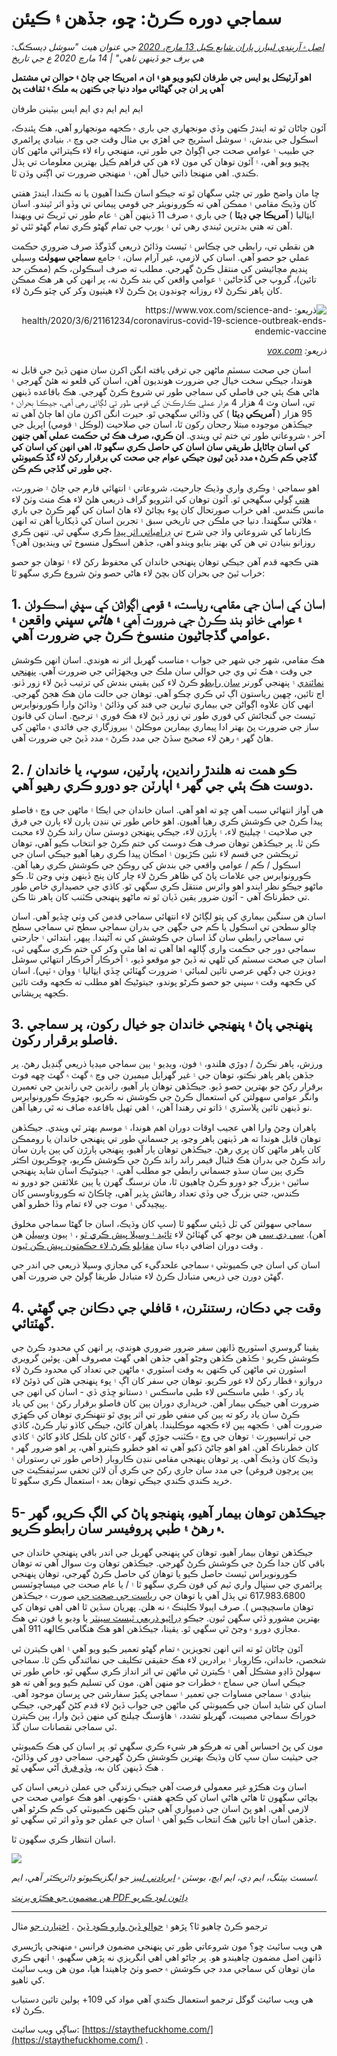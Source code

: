 # سماجي دوره ڪرڻ: ڇو، جڏهن ۽ ڪيئن

_[اصل ۾ آرينڊي ليبارز پاران شايع ڪيل 13 مارچ، 2020](https://www.ariadnelabs.org/resources/articles/news/social-distancing-this-is-not-a-snow-day) جي عنوان هيٺ "سوشل ڊيسڪنگ: هي برف جو ڏينهن ناهي" | 14 مارچ 2020 ع جي تاريخ_

**اهو آرٽيڪل يو ايس جي طرفان لکيو ويو هو ۽ ان ۾، امريڪا جي ڄاڻ ۽ حوالن تي مشتمل آهي پر ان جي گهڻائي مواد دنيا جي ڪنهن به ملڪ ۽ ثقافت پڻ**

ايم ايم ايم ڊي ايم ايس بيٽينن طرفان

آئون ڄاڻان ٿو ته ايندڙ ڪنهن وڏي مونجهاري جي باري ۾ ڪجهه مونجهارو آهي، هڪ پئنڊڪ، اسڪول جي بندش، ۽ سوشل اسٽريج جي اهڙي بي مثال وقت جي وچ ۾. بنيادي پرائمري جي طبيب ۽ عوامي صحت جي اڳواڻ جي طور تي، منهنجي راء لاء ڪيترائي ماڻهن کان پڇيو ويو آهي، ۽ آئون توهان کي مون لاء هن کي فراهم ڪيل بهترين معلومات تي ٻڌل ڪندي. اهي منهنجا ذاتي خيال آهن، ۽ منهنجي ضرورت تي اڳتي وڌن ٿا.

ڇا مان واضح طور تي چئي سگهان ٿو ته جيڪو اسان ڪندا آهيون يا نه ڪندا، ايندڙ هفتي کان وڌيڪ مقامي ۽ ممڪن آهي ته ڪورونويئر جي قومي پيماني تي وڏو اثر ٿيندو. اسان ايټاليا ( **آمريڪا جي ڊيٽا** ) جي باري ۾ صرف 11 ڏينهن آهن ۽ عام طور تي ٽريڪ تي ويهندا آهن ته هتي بدترين ٿيندي رهي ٿي ۽ يورپ جي تمام گهڻو ڪري تمام گهڻو ٿئي ٿو.

هن نقطي تي، رابطي جي چڪاس ۽ ٽيسٽ وڌائڻ ذريعي گڏوگڏ صرف ضروري حڪمت عملي جو حصو آهي. اسان کي لازمي، غير آرام سان، ۽ جامع **سماجي سهولت** وسيلي پنڊيم مچائيشن کي منتقل ڪرڻ گهرجي. مطلب ته صرف اسڪولن، ڪم (ممڪن حد تائين)، گروپ جي گڏجاڻين ۽ عوامي واقعن کي بند ڪرڻ نه، پر انهن کي هر هڪ ممڪن کان ٻاهر نڪرڻ لاء روزانه چونڊون پڻ ڪرڻ لاء هيٺيون وکر کي چٽو ڪرڻ لاء.

<center style=";text-align:right;direction:rtl"><img src="/graph.jpeg" alt="ذريعو: https://www.vox.com/science-and-health/2020/3/6/21161234/coronavirus-covid-19-science-outbreak-ends-endemic-vaccine"><p style=";text-align:right;direction:rtl"><em>ذريعو: <a href="https://www.vox.com/science-and-health/2020/3/6/21161234/coronavirus-covid-19-science-outbreak-ends-endemic-vaccine">vox.com</a></em></p></center>

اسان جي صحت سسٽم ماڻهن جي ترقي يافته انگن اکرن سان منهن ڏيڻ جي قابل نه هوندا، جيڪي سخت خيال جي ضرورت هونديون آهن، اسان کي قلعو نه هئڻ گهرجي ۽ هاڻي هڪ ٻئي جي فاصلي کي سماجي طور تي شروع ڪرڻ گهرجي. هڪ باقاعده ڏينهن تي، اسان وٽ 4 هزار 4 هزار عملي ڪارڪنن کي قومي طور تي لڳائي رهي آهي، جيڪا بحران ۾ 95 هزار ( **آمريڪي ڊيٽا** ) کي وڌائي سگهجي ٿو. حيرت انگن اکرن مان اها ڄاڻ آهي ته جيڪڏهن موجوده مبتلا رجحان رکون ٿا، اسان جي صلاحيت (لوڪل ۽ قومي) اپريل جي آخر ۾ شروعاتي طور تي ختم ٿي ويندي. **ان ڪري، صرف هڪ ئي حڪمت عملي آهي جنهن کي اسان ڄاڻايل طريقي سان اسان کي حاصل ڪري سگهو ٿا، اهي انهن کي اسان کي گڏجي ڪم ڪرڻ ۾ مدد ڏين ٿيون جيڪي عوام جي صحت کي برقرار رکڻ لاء گڏ ڪميونٽي جي طور تي گڏجي ڪم ڪن.**

اهو سماجي ۽ وڪري واري وڌيڪ جارحيت، شروعاتي ۽ انتهائي فارم جي ڄاڻ ۽ ضرورت، [هتي](https://www.nytimes.com/interactive/2020/03/13/opinion/coronavirus-trump-response.html?action=click&module=Opinion&pgtype=Homepage--) ڳولي سگهجي ٿو. آئون توهان کي انٽرويو گراف ذريعي هلڻ لاء هڪ منٽ وٺڻ لاء مانس ڪندس. اهي خراب صورتحال کان پوء بچائڻ لاء هاڻ اسان کي گهر ڪرڻ جي باري ۾ هلائي سگهندا. دنيا جي ملڪن جي تاريخي سبق ۽ تجربن اسان کي ڏيکاريا آهن ته انهن ڪارناما کي شروعاتي واڌ جي شرح تي [ڊرامياتي اثر پيدا](https://bmcpublichealth.biomedcentral.com/articles/10.1186/s12889-018-5446-1) ڪري سگهي ٿي. تنهن ڪري روزانو بنيادن تي هن کي بهتر بنايو ويندو آهي، جڏهن اسڪول منسوخ ٿي وينديون آهن؟

هتي ڪجهه قدم آهن جيڪي توهان پنهنجي خاندان کي محفوظ رکڻ لاء ۽ توهان جو حصو خراب ٿيڻ جي بحران کان بچڻ لاء هاڻي حصو وٺڻ شروع ڪري سگهو ٿا:

## 1\. اسان کي اسان جي مقامي، رياست، ۽ قومي اڳواڻن کي سڀني اسڪولن ۽ عوامي خانو بند ڪرڻ جي ضرورت آهي ۽ _هاڻي_ سڀني واقعن ۽ عوامي گڏجاڻيون منسوخ ڪرڻ جي ضرورت آهي.

هڪ مقامي، شهر جي شهر جي جواب ۾ مناسب گهربل اثر نه هوندي. اسان انهن ڪوشش جي وقت ۾ هڪ ٽي وي جي حوالي سان ملڪ جي ويجهڙائي جي ضرورت آهي. [پنهنجي نمائندي](https://www.house.gov/representatives/find-your-representative) ۽ پنهنجي گورنر [سان رابطو](https://www.house.gov/representatives/find-your-representative) ڪرڻ لاء کين يقيني بندش کي ترتيب ڏيڻ لاء زور ڏنو. اڄ تائين، ڇهين رياستون اڳ ئي ڪري چڪو آهي. توهان جي حالت مان هڪ هجڻ گهرجي. انهي کان علاوه اڳواڻن جي بيماري تيارين جي فنڊ کي وڌائڻ ۽ وڌائڻ وارا ڪورونوايرس ٽيسٽ جي گنجائش کي فوري طور تي زور ڏيڻ لاء هڪ فوري ۽ ترجيح. اسان کي قانون ساز جي ضرورت پڻ بهتر ادا پيماري بيمارين موڪلڻ ۽ بيروزگاري جي فائدي ۾ ماڻهن کي هاڻ گهر ۾ رهڻ لاء صحيح سڏڻ جي مدد ڪرڻ ۾ مدد ڏيڻ جي ضرورت آهي.

## 2\. ڪو همت نه هلندڙ راندين، پارٽين، سوڀ، يا خاندان / دوست هڪ ٻئي جي گهر ۽ اپارٽن جو دورو ڪري رهيو آهي.

هي آواز انتهائي سبب آهي ڇو ته اهو آهي. اسان خاندان جي ايڪا ۽ ماڻهن جي وچ ۾ فاصلو پيدا ڪرڻ جي ڪوشش ڪري رهيا آهيون. اهو خاص طور تي ننڍن ٻارن لاء ٻارن جي فرق جي صلاحيت ۽ چيلينج لاء، ۽ ٻارڙن لاء، جيڪي پنهنجن دوستن سان راند ڪرڻ لاء محبت ڪن ٿا. پر جيڪڏهن توهان صرف هڪ دوست کي ختم ڪرڻ جو انتخاب ڪيو آهي، توهان ٽريڪشن جي قسم لاء نئين ڪڙيون ۽ امڪان پيدا ڪري رهيا آهيو جيڪي اسان جي اسڪول / ڪم / عوامي واقعي جي بندش کي روڪڻ جي ڪوشش ڪري رهيا آهن. ڪورونوايرس جي علامات پاڻ کي ظاهر ڪرڻ لاء چار کان پنج ڏينهن وٺي وڃن ٿا. ڪو ماڻهو جيڪو نظر ايندو اهو وائرس منتقل ڪري سگهي ٿو. کاڌي جي حصيداري خاص طور تي خطرناڪ آهي - آئون ضرور يقين ڏيان ٿو ته ماڻهو پنهنجي ڪٽنب کان ٻاهر نٿا ڪن.

اسان هن سنگين بيماري کي پتو لڳائڻ لاء انتهائي سماجي قدمن کي وٺي ڇڏيو آهي. اسان چالو سطحن تي اسڪول يا ڪم جي جڳهن جي بدران سماجي سطح تي سماجي سطح تي سماجي رابطي سان گڏ اسان جي ڪوشش کي نه آڻيندا. ٻيهر، ابتدائي ۽ جارحتي سماجي دور جي حڪمت واري ڳالهه اها آهي ته اها مٿي وکر کي ختم ڪري سگهي ٿي، اسان جي صحت سسٽم کي ٿلهي نه ڏيڻ جو موقعو ڏيو، ۽ آخرڪار آخرڪار انتهائي سوشل ڊويزن جي ڊگهي عرصي تائين لمبائي ۽ ضرورت گھٽائي ڇڏي ايټاليا ۽ ووان ۾ ٽپي). اسان کي ڪجهه وقت ۾ سڀني جو حصو ڪرڻو پوندو، جيتوڻيڪ اهو مطلب ته ڪجھه وقت تائين ڪجهه پريشاني.

## 3\. پنهنجي پاڻ ۽ پنهنجي خاندان جو خيال رکون، پر سماجي فاصلو برقرار رکون.

ورزش، ٻاهر نڪرڻ / ڊوڙي هلندو، ۽ فون، ويڊيو ۽ ٻين سماجي ميڊيا ذريعي ڳنڍيل رهڻ. پر جڏهن ٻاهر ٻاهر نڪتو، توهان جي ۽ غير گهرايل ميمبرن جي وچ ۾ گهٽ ۾ گهٽ ڇهه فوٽ برقرار رکڻ جو بهترين حصو ڏيو. جيڪڏهن توهان ٻار آهيو، راندين جي راندين جي تعميرن وانگر عوامي سهولتن کي استعمال ڪرڻ جي ڪوشش نه ڪريو، جهڙوڪ ڪورونوايرس نو ڏينهن تائين پلاسٽري ۽ ڌاتو تي رهندا آهن، ۽ اهي ٺهيل باقاعده صاف نه ٿي رهيا آهن.

ٻاهران وڃڻ وارا اهي عجيب اوقات دوران اهم هوندا، ۽ موسم بهتر ٿي ويندي. جيڪڏهن توهان قابل هوندا ته هر ڏينهن ٻاهر وڃو، پر جسماني طور تي پنهنجي خاندان يا روممڪن کان ٻاهر ماڻهن کان پري رهڻ. جيڪڏهن توهان ٻار آهيو، پنهنجي ٻارڙن کي ٻين ٻارن سان راند ڪرڻ جي بدران هڪ فٽبال فيمر راند راند ڪرڻ جي ڪوشش ڪريو، ڇوڪريون اڪثر ڪري ٻين سان سڌو جسماني رابطي جو مطلب آهي. ۽ جيتوڻيڪ اسان شايد پنهنجي ساٿين ۾ بزرگ جو دورو ڪرڻ چاهيون ٿا، مان نرسنگ گهرن يا ٻين علائقنن جو دورو نه ڪندس، جتي بزرگ جي وڏي تعداد رهائش پذير آهي، ڇاڪاڻ ته ڪوروناوسس کان پيچيدگي ۽ موت جي لاء تمام وڏا خطرو آهي.

سماجي سهولتن کي ٽل ڏيئي سگهو ٿا (سڀ کان وڌيڪ، اسان جا گهڻا سماجي مخلوق آهن). [سي ڊي سي](https://www.cdc.gov/coronavirus/2019-ncov/about/coping.html) هن بوجھ کي گهٽائڻ لاء [تائيد ۽ وسيلا پيش ڪري ٿو](https://www.cdc.gov/coronavirus/2019-ncov/about/coping.html) ، ۽ ٻيون [وسيلن](https://www.verywellmind.com/managing-coronavirus-anxiety-4798909) هن وقت دوران اضافي دٻاء سان [مقابلو ڪرڻ لاء حڪمتون پيش ڪن ٿيون](https://www.verywellmind.com/managing-coronavirus-anxiety-4798909) .

اسان کي اسان جي ڪميونٽي ۾ سماجي علحدگيء کي مجازي وسيلا ذريعي جي اندر جي گهڻن دورن جي ذريعي متبادل ڪرڻ لاء متبادل طريقا ڳولڻ جي ضرورت آهي.

## 4\. وقت جي دڪان، رستنٽرن، ۽ قافلي جي دڪانن جي گهڻي گهٽتائي.

يقينا گروسري اسٽوريج ڏانھن سفر ضرور ضروري هوندي، پر انهن کي محدود ڪرڻ جي ڪوشش ڪريو ۽ ڪڏهن ڪڏهن وڃڻو آهي جڏهن اهي گهٽ مصروف آهن. پوئين گرويري اسٽورن تي ماڻهن کي ڪنهن به وقت اسٽوري ۾ ماڻهن جي تعداد کي محدود ڪرڻ لاء دروازو ۾ قطار رکڻ لاء غور ڪريو. توهان جي سفر کان اڳ ۽ پوء پنهنجي هٿن کي ڌوئڻ لاء ياد رکو. ۽ طبي ماسڪس لاء طبي ماسڪس ۽ دستانو ڇڏي ڏي - اسان کي انهن جي ضرورت آهي جيڪي بيمار آهن. خريداري دوران ٻين کان فاصلو برقرار رکڻ ۽ ٻين کي ياد ڪرڻ سان ياد رکو ته ٻين کي منفي طور تي اثر پوي ٿو تنهنڪري توهان کي ڪهڙي ضرورت آهي ۽ ڪجهه ٻين لاء ڪجهه موڪليندا. ٻاهران کائڻ، جيڪي کاڌو تيار ڪرڻ، کاڌي جي ٽرانسپورٽ ۽ توهان جي وچ ۾ ڪٽنب جوڙي گهر ۾ کائڻ کان بلڪل کاڌو کائڻ ۽ کاڌي کان خطرناڪ آهن. اهو اهو ڄاڻڻ ڏکيو آهي ته اهو خطرو ڪيترو آهي، پر اهو ضرور گهر ۾ وڌيڪ کان وڌيڪ آهي. پر توهان پنهنجي مقامي ننڍن ڪاروبار (خاص طور تي رستوران ۽ ٻين پرچون فروغن) جي مدد سان جاري رکڻ جي ڪري آن لائن تحفي سرٽيفڪيٽ جي خريد ڪندي ڪندي جيڪي توهان بعد ۾ استعمال ڪري سگهو ٿا.

## 5- جيڪڏهن توهان بيمار آهيو، پنهنجو پاڻ کي الڳ ڪريو، گهر ۾ رهڻ ۽ طبي پروفيسر سان رابطو ڪريو.

جيڪڏهن توهان بيمار آهيو، توهان کي پنهنجي گهربل جي اندر باقي پنهنجي خاندان جي باقي کان جدا ڪرڻ جي ڪوشش ڪرڻ گهرجي. جيڪڏهن توهان وٽ سوال آهي ته توهان ڪورونويراس ٽيسٽ حاصل ڪيو يا توهان کي حاصل ڪرڻ گهرجي، توهان پنهنجي پرائمري جي سنڀال واري ٽيم کي فون ڪري سگهو ٿا ۽ / يا عام صحت جي ميساچوٽسس 617.983.6800 تي ٻڌل آهي يا توهان جي [رياست جي صحت جي](https://www.cdc.gov/coronavirus/2019-ncov/downloads/Phone-Numbers_State-and-Local-Health-Departments.pdf) صورت ۾ جيڪڏهن توهان ماسچيچس ). صرف ايبولا ڪلينڪ ۾ نه هلن. پهريان سڏين ٿا اهي اهي توهان کي بهترين مشورو ڏئي سگھن ٿيون. جيڪو [ڊرائيو ذريعي ٽيسٽ سينٽر](https://www.theverge.com/2020/3/11/21174880/coronavirus-testing-drive-thru-colorado-connecticut-washington) يا وڊيو يا فون تي هڪ مجازي دورو ۾ وڃڻ ٿي سگھي ٿو. يقينا، جيڪڏهن اهو هڪ هنگامي ڪالهه 911 آهي.

آئون ڄاڻان ٿو ته اتي انهن تجويزين ۾ تمام گهڻو تعمير ڪيو ويو آهي ۽ اهي ڪيترن ئي شخصن، خاندانن، ڪاروبار ۽ برادرين لاء هڪ حقيقي تڪليف جي نمائندگي ڪن ٿا. سماجي سهولڻ ڏاڍو مشڪل آهي ۽ ڪيترن ئي ماڻهن تي اثر انداز ڪري سگھي ٿو، خاص طور تي جيڪي اسان جي سماج ۾ خطرات جو منهن آهن. مون کي تسليم ڪيو ويو آهي ته هو بنيادي ۽ سماجي مساوات جي تعمير ۽ سماجي پکيڙ سفارشن جي ڀرسان موجود آهي. اسان کي شايد اسان جي ڪميونٽي کي ماڻهن جي جواب ڏيڻ لاء قدم کڻڻ گهرجي، جيڪي خوراڪ سماجي مصيبت، گهريلو تشدد، ۽ هاؤسنگ چيلنج کي منهن ڏيڻ وارا، ٻين ڪيترن ئي سماجي نقصانات سان گڏ.

مون کي پڻ احساس آهي ته هرڪو هر شيء ڪري سگهي ٿو. پر اسان کي هڪ ڪميونٽي جي حيثيت سان سڀ کان وڌيڪ بهترين ڪوشش ڪرڻ گهرجي. سماجي دور کي وڌائڻ، هڪ ڏينهن کان به، [وڏو فرق](https://www.ncbi.nlm.nih.gov/pubmed/19400970/) آڻي سگهي [ٿو](https://www.ncbi.nlm.nih.gov/pubmed/19400970/) .

اسان وٽ ھڪڙو غير معمولي فرصت آھي جيڪي زندگي جي عملن ذريعي اسان کي بچائي سگھون ٿا ھاڻي ھاڻي اسان کي ڪجھ ھفتي ۾ ڪونھي. اهو هڪ عوامي صحت جي لازمي آهي. اهو پڻ اسان جي ذميواري آهي جيئن ڪنهن ڪميونٽي کي ڪم ڪرڻو آهي جڏهن اسان اڃا تائين هڪ انتخاب ڪيو آهي ۽ اسان جي عملن جو وڏو اثر ٿي سگهي ٿو.

اسان انتظار ڪري سگهون ٿا.

![](/signature.png)

_اسسٽ بيٽنگ، ايم ڊي، ايم ايڇ، بوسٽن ۾ [ايريادني ليبز](https://www.ariadnelabs.org) جو ايگزيڪيوٽو ڊائريڪٽر آهي، ايم._

_[ھن مضمون جو ھڪڙو پرنٽ PDF ڊائون لوڊ ڪريو](https://www.ariadnelabs.org/wp-content/uploads/sites/2/2020/03/Social-Distancing-This-is-Not-a-Snow-Day-Bitton.pdf)_

---

ترجمو ڪرڻ چاھيو ٿا؟ پڙهو ۽ [حوالو ڏيڻ وارو ڪوڊ ڏيڻ](https://github.com/vvo/istayhome.info) . [اختيارن جو](https://generator.opendoodles.com/) مثال

هي ويب سائيٽ ڇو؟ مون شروعاتي طور تي پنهنجي مضمون فرانس ۾ منهنجي پاڙيسري ڏانهن اصل مضمون چاهيندو هو. پر ڄاڻو اهي اهي انگريزي نه پڙهي سگهيو، ۽ انهي ڪري مان توهان کي سماجي مدد جي ڪوشش ۾ حصو وٺڻ چاهيندا هيا، مون هن ويب سائيٽ کي ٺاهيو.

هي ويب سائيٽ گوگل ترجمو استعمال ڪندي آهي مواد کي 109+ ٻولين تائين دستياب ڪرڻ لاء.

ساڳي ويب سائيٽ: [https://staythefuckhome.com/](https://staythefuckhome.com/) .